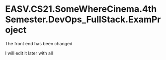# EASV.CS21.SomeWhereCinema.4thSemester.DevOps_FullStack.ExamProject

The front end has been changed

I will edit it later with all